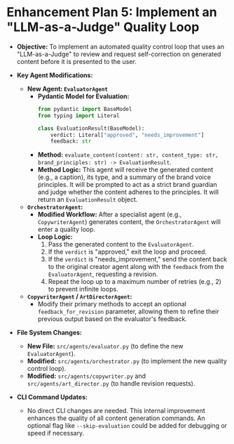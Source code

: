 # Enhancement Plan 5: Implement an "LLM-as-a-Judge" Quality Loop

*   **Objective:** To implement an automated quality control loop that uses an "LLM-as-a-Judge" to review and request self-correction on generated content before it is presented to the user.

*   **Key Agent Modifications:**
    *   **New Agent: `EvaluatorAgent`**
        *   **Pydantic Model for Evaluation:**
            ```python
            from pydantic import BaseModel
            from typing import Literal

            class EvaluationResult(BaseModel):
                verdict: Literal["approved", "needs_improvement"]
                feedback: str
            ```
        *   **Method:** `evaluate_content(content: str, content_type: str, brand_principles: str) -> EvaluationResult`.
        *   **Method Logic:** This agent will receive the generated content (e.g., a caption), its type, and a summary of the brand voice principles. It will be prompted to act as a strict brand guardian and judge whether the content adheres to the principles. It will return an `EvaluationResult` object.
    *   **`OrchestratorAgent`:**
        *   **Modified Workflow:** After a specialist agent (e.g., `CopywriterAgent`) generates content, the `OrchestratorAgent` will enter a quality loop.
        *   **Loop Logic:**
            1.  Pass the generated content to the `EvaluatorAgent`.
            2.  If the `verdict` is "approved," exit the loop and proceed.
            3.  If the `verdict` is "needs_improvement," send the content back to the original creator agent along with the `feedback` from the `EvaluatorAgent`, requesting a revision.
            4.  Repeat the loop up to a maximum number of retries (e.g., 2) to prevent infinite loops.
    *   **`CopywriterAgent` / `ArtDirectorAgent`:**
        *   Modify their primary methods to accept an optional `feedback_for_revision` parameter, allowing them to refine their previous output based on the evaluator's feedback.

*   **File System Changes:**
    *   **New File:** `src/agents/evaluator.py` (to define the new `EvaluatorAgent`).
    *   **Modified:** `src/agents/orchestrator.py` (to implement the new quality control loop).
    *   **Modified:** `src/agents/copywriter.py` and `src/agents/art_director.py` (to handle revision requests).

*   **CLI Command Updates:**
    *   No direct CLI changes are needed. This internal improvement enhances the quality of all content generation commands. An optional flag like `--skip-evaluation` could be added for debugging or speed if necessary.
